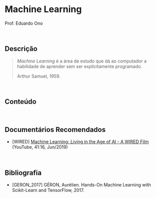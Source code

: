 # Machine Learning

Prof. Eduardo Ono

<br>

## Descrição

> _Machine Learning_ é a área de estudo que dá ao computador a habilidade de aprender sem ser explicitamente programado.
>
> Arthur Samuel, 1959.

<br>

## Conteúdo

<br>

## Documentários Recomendados

* [WIRED] [Machine Learning: Living in the Age of AI - A WIRED Film](https://www.youtube.com/watch?v=ZJixNvx9BAc) (YouTube, 41:16, Jun/2019)

<br>

## Bibliografia

* [GERON_2017] GÉRON, Aurélien. Hands-On Machine Learning with Scikit-Learn and TensorFlow, 2017.
